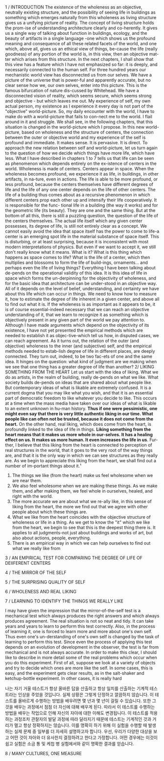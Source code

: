 1 / INTRODUCTION
The existence of the wholeness as an objective, neutrally existing structure, and the possibility of seeing life in buildings as something which emerges naturally from this wholeness as living structure gives us a unifying picture of reality.
The concept of living structure holds the prom-ise of understanding architecture clearly and co-herently. It gives us a single way of talking about function in buildings, ecology, and the beauty of artifacts in a single language -one which shows us the profound meaning and consequence of all these related facets of the world, and one which, above all, gives us an ethical view of things, be-cause the life (really goodness) of any portion of the world is, in this view, then an objective mat-ter which arises from this structure.
In the next chapters, I shall show that this view has a feature which I have not emphasized so far: it is deeply, and necessarily connected to the human self.
For three hundred years our mechanistic world view has disconnected us from our selves.
We have a picture of the universe that is power-ful and apparently accurate, but no clear sense how we, our own selves, enter into this picture.
This is the famous bifurcation of nature dis-cussed by Whitehead. We have a disconnected vision of reality, which seems secure, which seems strong and objective - but which leaves me out. My experience of self, my own actual person, my existence as I experience it every day is not part of the "objective" world-picture. So, my daily encounter with the world, I have to make do with a world-picture that fails to con-nect me to the world. I flail around in it and struggle.
We shall see, in the following chapters, that this situation is changed in the world-picture which I propose. In this new world-picture, based on wholeness and the structure of centers, the connection between the outer or objective world and my experience of the self is profound and immediate. It makes sense. It is pervasive. It is direct.
To approach the new relation between self and world-picture, let us turn again to the question of how we decide which things have more life, which have less. What I have described in chapters 1 to 7 tells us that life can be seen as phenomenon which depends entirely on the ex-istence of centers in the world. Wholeness is made of centers. Centers appear in space. When the wholeness becomes profound, we experience it as life, in buildings, in other artifacts, in na-ture, even in actions. The life is able to be more profound, or less profound, because the centers themselves have different degrees of life and the life of any one center depends on the life of other centers. The life of a building thus comes about as a recursive phenomenon in which different centers prop each other up and intensify their life cooperatively. It is responsible for the func- tional life in a building (the way it works) and for the geometric life (its beauty). They are one and the same thing.
But at the bottom of all this, there is still a puzzling question, the question of the life of the centers themselves. The actual life itself which any given center possesses, its degree of life, is still not entirely clear as a concept. We cannot easily avoid the idea that space itself has the power to come to life-a center is an emerging spot life in the material substance of space itself. This is disturbing, or at least surprising, because it is inconsistent with most modern interpretations of physics. But even if we want to accept it, we still don't really know what it means. What is it? What is this thing which happens as space comes to life? What is the life of a center, which then multiplies and blossoms to form the life of build-ings, ornaments... and perhaps even the life of living things?
Everything I have been talking about de-pends on the operational validity of this idea. It is this idea of life in space which forms the un-derpinning for the objectivity of wholeness, and for the basic idea that architecture can be under-stood in an objective way. All of it depends on the level of belief, understanding, and certainty we have about this life which can occur in things.
We need to know how to measure it, how to estimate the degree of life inherent in a given center, and above all to find out what it is. If the wholeness is as important as it appears to be, it is of course essential-indeed necessary that we can reach an objective understanding of it, that we learn to recognize it as something which is objectively present in any given part of the world we pay attention to. Although I have made arguments which depend on the objectivity of its existence, I have not yet presented the empirical methods which are needed to establish it as objec-tive-which tell us how, in disputed cases, we can reach agreement.
As it turns out, the relation of the outer (and objective) wholeness to the inner (and subjective) self, and the empirical methods needed to estab-lish degree of life in different places, are deeply connected. They turn out, indeed, to be two fac-ets of one and the same idea. It hinges on the question: what kind of judgment are we making when we see that one thing has a greater degree of life than another?
2/ LIKING SOMETHING FROM THE HEART
Let us start with the idea of liking. What we do as artists, in the realm of building, really de-pends on what we like. What society builds de-pends on ideas that are shared about what people like. But contemporary ideas of what is likable are extremely confused. It is a current dogma that you may like what you wish, and that it is an essential part of democratic freedom to like whatever you decide to like. This occurs at a time when the mass media have taken over our ideas of what is likable to an extent unknown in hu-man history. **Thus if one were pessimistic, one might even say that there is very little authentic liking in our time. What people like can often not be trusted, because it does not come from the heart.**
On the other hand, real liking, which does come from the heart, is profoundly linked to the idea of life in things. **Liking something from the heart means that it makes us more whole in our-selves. It has a healing effect on us. It makes us more human. It even increases the life in us**. Fur-ther, I believe that this liking from the heart is connected to perception of real structures in the world, that it goes to the very root of the way things are, and that it is the only way in which we can see structures as they really are.
As we begin to appreciate this liking from the heart, we shall find out a number of im-portant things about it.¹
1. The things we like (from the heart) make us feel wholesome when we are near them.
2. We also feel wholesome when we are making these things. As we make them, and after making them, we feel whole in ourselves, healed, and right with the world.
3. The more accurate we are about what we re-ally like, in this sense of liking from the heart, the more we find out that we agree with other people about which these things are.
4. What we like from the heart coincides with the objective structure of wholeness or life in a thing. As we get to know the "it" which we like from the heart, we begin to see that this is the deepest thing there is. It applies to all judgments-not just about buildings and works of art, but also about actions, people, everything.
5. There is an empirical way in which we can help ourselves to find out what we really like from


3 / AN EMPIRICAL TEST FOR COMPARING THE DEGREE OF LIFE OF DEIIFERENT CENTERS

4 / THE MIRROR OF THE SELF

5 / THE SURPRISING QUALITY OF SELF

6 / WHOLENESS AND REAL LIKING

7 / LEARNING TO IDENTIFY THE THINGS WE REALLY LIKE

I may have given the impression that the mirror-of-the-self test is a mechanical test which always produces the right answers and which always produces agreement. The real situation is not so neat and tidy. It can take years and years to learn to perform this test correctly. Also, in the process of learning it, one is forced to learn more and more about one's own self. Thus even one's un-derstanding of one's own self is changed by the task of learning to perform this test. Since even the process of applying this test depends on an evolution of development in the observer, the test is far from mechanical and is not always accurate.
In order to make this clear, I should like to describe in more detail some of the real problems which occur when you do this experiment. First of all, suppose we look at a variety of objects and try to decide which ones are more like the self. In some cases, this is easy, and the experiment gets clear results, as in the salt-shaker and ketchup-bottle experiment. In other cases, it is really hard

나는 자기 거울 테스트가 항상 올바른 답을 산출하고 항상 일치를 산출하는 기계적 테스트라는 인상을 주었을 것입니다. 실제 상황은 그렇게 단정하고 깔끔하지 않습니다. 이 테스트를 올바르게 수행하는 방법을 배우려면 몇 년과 몇 년이 걸릴 수 있습니다. 또한 그것을 배우는 과정에서 점점 더 자신에 대해 배우게 된다. 따라서 이 테스트를 수행하는 방법을 배우는 작업으로 인해 자신의 자아에 대한 이해도 변경됩니다. 이 테스트를 적용하는 과정조차 관찰자의 발달 과정에 따라 달라지기 때문에 테스트는 기계적인 것과 거리가 멀고 항상 정확하지는 않습니다.
이를 명확히 하기 위해 이 실험을 수행할 때 발생하는 실제 문제 중 일부를 더 자세히 설명하고자 합니다. 우선, 우리가 다양한 대상을 보고 어떤 것이 자아와 더 유사한지 결정하려고 한다고 가정합니다. 어떤 경우에는 이것이 쉽고 실험은 소금 통 및 케첩 병 실험에서와 같이 명확한 결과를 얻습니다.

8 / MANY CULTURES, ONE MEASURE